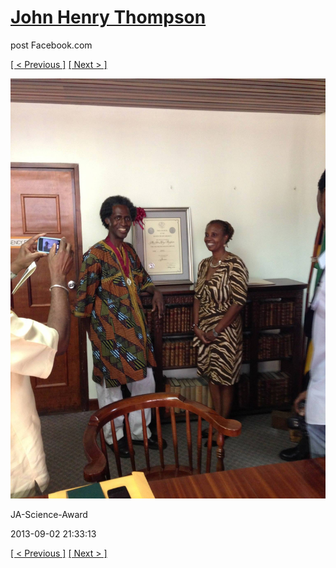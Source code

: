 # [John Henry Thompson](../README.md)
post Facebook.com

[[ < Previous ]](2013-09-02-41.md) [[ Next > ]](2013-09-02-43.md)

[![](../media/2013-09-02/JA-Science-Award-31.jpg)](../README.md)

JA-Science-Award

2013-09-02 21:33:13

[[ < Previous ]](2013-09-02-41.md) [[ Next > ]](2013-09-02-43.md)